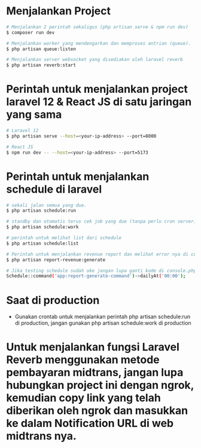 # Menjalankan Project

```bash
# Menjalankan 2 perintah sekaligus (php artisan serve & npm run dev)
$ composer run dev
```

```bash
# Menjalankan worker yang mendengarkan dan memproses antrian (queue).
$ php artisan queue:listen
```

```bash
# Menjalankan server websocket yang disediakan oleh laravel reverb
$ php artisan reverb:start
```

# Perintah untuk menjalankan project laravel 12 & React JS di satu jaringan yang sama

```bash
# Laravel 12
$ php artisan serve --host=<your-ip-address> --port=8000

# React JS
$ npm run dev -- --host=<your-ip-address> --port=5173
```

# Perintah untuk menjalankan schedule di laravel

```bash
# sekali jalan semua yang due.
$ php artisan schedule:run

# standby dan otomatis terus cek job yang due (tanpa perlu cron server).
$ php artisan schedule:work

# perintah untuk melihat list dari schedule
$ php artisan schedule:list

# Perintah untuk menjalankan revenue report dan melihat error nya di console
$ php artisan report-revenue:generate

# Jika testing schedule sudah oke jangan lupa ganti kode di console.php seperti ini (Fungsi kode untuk mengenerate report setiap jam 12 malam)
Schedule::command('app:report-generate-command')->dailyAt('00:00');

```

# Saat di production

- Gunakan crontab untuk menjalankan perintah php artisan schedule:run di production, jangan gunakan php artisan schedule:work di production

# Untuk menjalankan fungsi Laravel Reverb menggunakan metode pembayaran midtrans, jangan lupa hubungkan project ini dengan ngrok, kemudian copy link yang telah diberikan oleh ngrok dan masukkan ke dalam Notification URL di web midtrans nya.
